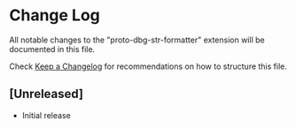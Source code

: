 # Change Log

All notable changes to the "proto-dbg-str-formatter" extension will be documented in this file.

Check [Keep a Changelog](http://keepachangelog.com/) for recommendations on how to structure this file.

## [Unreleased]

- Initial release
